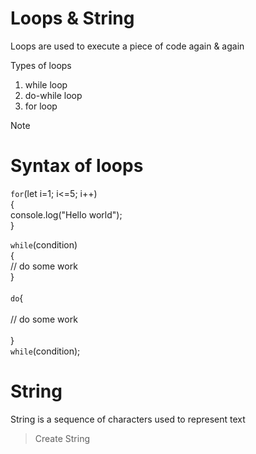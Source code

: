 # Loops & String
Loops are used to execute a piece of code again & again

Types of loops
1. while loop
2. do-while loop
3. for loop

>[!Note]
> # Syntax of loops <br>
> `for`(let i=1; i<=5; i++) <br> { <br>
> console.log("Hello world"); <br>
>}
>
>`while`(condition) <br> { <br>
>    // do some work <br>
>} <br> <br>
> `do`{ <br> <br>
>// do some work <br> <br>
>} <br>
> `while`(condition);

# String
String is a sequence of characters used to represent text
> Create String